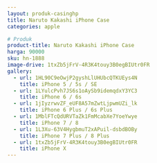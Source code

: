 ```yaml
---
layout: produk-casinghp
title: Naruto Kakashi iPhone Case
categories: apple

# Produk
product-title: Naruto Kakashi iPhone Case
harga: 90000
sku: hn-1888
image-drive: 1txZb5jFrV-4R3K4touy3B0egBIUtr0FR
gallery:
  - url: 1HL90C9eOwjP2gyshLlUHUbcQTKUEys4N
    title: iPhone 5 / 5s / SE
  - url: 1LYulcPvh7JS6s1oAySb9idemqdxY3YC3
    title: iPhone 6 / 6s
  - url: 1jIyzrwvZF_eUF8A57mZwtLjpwmUZi_lk
    title: iPhone 6 Plus / 6s Plus
  - url: 1MblFTcQdURVTaZk1FmMcabXe7YoeYwye
    title: iPhone 7 / 8
  - url: 1L3Xu-63V4HygbmuT2xAPuil-dsbdBOBy
    title: iPhone 7 Plus / 8 Plus
  - url: 1txZb5jFrV-4R3K4touy3B0egBIUtr0FR
    title: iPhone X
---
```

